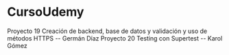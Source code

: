 # CursoUdemy

Proyecto 19 Creación de backend, base de datos y validación y uso de métodos HTTPS -- Germán Díaz
Proyecto 20 Testing con Supertest -- Karol Gómez
